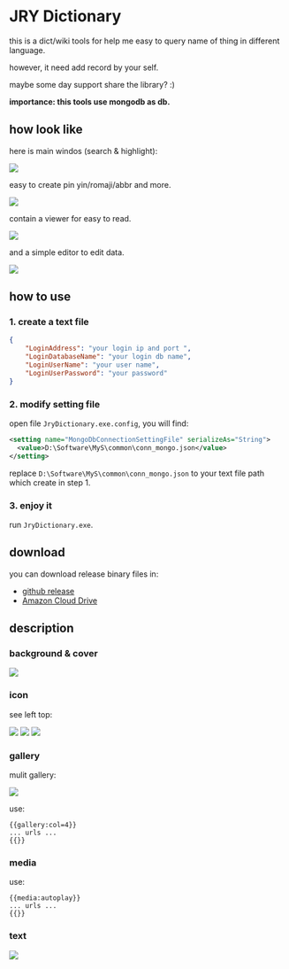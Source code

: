 # JRY Dictionary

this is a dict/wiki tools for help me easy to query name of thing in different language.

however, it need add record by your self.

maybe some day support share the library? :)

**importance: this tools use mongodb as db.**

## how look like

here is main windos (search & highlight):

![](https://i.imgur.com/ZkT9liY.png)

easy to create pin yin/romaji/abbr and more.

![](https://i.imgur.com/tlnEyCD.png)

contain a viewer for easy to read.

![](https://i.imgur.com/uiD8yBr.png)

and a simple editor to edit data.

![](https://i.imgur.com/UZyXRzP.png)

## how to use

### 1. create a text file

``` json
{
    "LoginAddress": "your login ip and port ",
    "LoginDatabaseName": "your login db name",
    "LoginUserName": "your user name",
    "LoginUserPassword": "your password"
}
```

### 2. modify setting file

open file `JryDictionary.exe.config`, you will find:

``` xml
<setting name="MongoDbConnectionSettingFile" serializeAs="String">
  <value>D:\Software\MyS\common\conn_mongo.json</value>
</setting>
```

replace `D:\Software\MyS\common\conn_mongo.json` to your text file path which create in step 1.

### 3. enjoy it

run `JryDictionary.exe`. 

## download

you can download release binary files in:

* [github release](https://github.com/Cologler/JRYDictionary/releases)
* [Amazon Cloud Drive](http://amzn.to/1s3GeGb)

## description

### background & cover

![](https://i.imgur.com/f9pOtI9.png)

### icon

see left top:

![](https://i.imgur.com/l2T9TZ1.png)
![](https://i.imgur.com/HEQ9w5V.png)
![](https://i.imgur.com/mIqx5Rx.png)

### gallery

mulit gallery:

![](https://i.imgur.com/v6vAgX8.png)

use:

``` text
{{gallery:col=4}}
... urls ...
{{}}
```

### media

use:

``` text
{{media:autoplay}}
... urls ...
{{}}
```

### text

![](https://i.imgur.com/SdHbhUk.png)